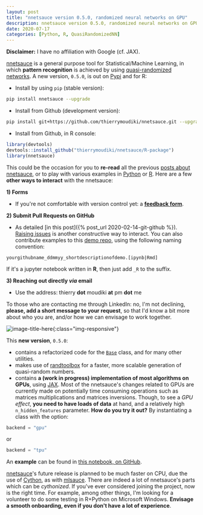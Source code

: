 ```yaml
---
layout: post
title: "nnetsauce version 0.5.0, randomized neural networks on GPU"
description: nnetsauce version 0.5.0, randomized neural networks on GPU.
date: 2020-07-17
categories: [Python, R, QuasiRandomizedNN]
---
```


**Disclaimer:** I have no affiliation with Google (cf. JAX).

[nnetsauce](https://thierrymoudiki.github.io/software/nnetsauce/) is a general purpose tool for Statistical/Machine Learning, in which __pattern recognition__ is achieved by using [quasi-randomized networks](https://www.researchgate.net/project/Quasi-randomized-neural-networks). A new version, `0.5.0`, is out on [Pypi](https://pypi.org/project/nnetsauce/0.5.0/) and for R:

- Install by using `pip` (stable version):

```bash
pip install nnetsauce --upgrade
```

- Install from Github (development version):

```bash
pip install git+https://github.com/thierrymoudiki/nnetsauce.git --upgrade
```

- Install from Github, in R console:

```r
library(devtools)
devtools::install_github("thierrymoudiki/nnetsauce/R-package")
library(nnetsauce)
```



This could be the occasion for you to __re-read__ all the previous [posts about nnetsauce](https://thierrymoudiki.github.io/blog/#QuasiRandomizedNN), or to play with various examples in [Python](https://github.com/thierrymoudiki/nnetsauce/tree/master/examples) or [R](https://github.com/thierrymoudiki/nnetsauce/blob/master/nnetsauce/demo). Here are a few __other ways to interact__ with the nnetsauce: 

__1) Forms__

- If you're not comfortable with version control yet: a [__feedback form__](https://forms.gle/HQVbrUsvZE7o8xco8).

__2) Submit Pull Requests on GitHub__

- As detailed [in this post]({% post_url 2020-02-14-git-github %}). [Raising issues](https://guides.github.com/features/issues/) is another constructive way to interact. You can also contribute examples to this [demo repo](https://github.com/thierrymoudiki/nnetsauce/blob/master/nnetsauce/demo), using the following naming convention: 

`yourgithubname_ddmmyy_shortdescriptionofdemo.[ipynb|Rmd]`

 If it's a jupyter notebook written in __R__, then just add `_R` to the suffix. 

__3) Reaching out directly _via_ email__

- Use the address: thierry __dot__ moudiki __at__ pm __dot__ me

To those who are contacting me through LinkedIn: no, I'm not declining, __please, add a short message to your request__, so that I'd know a bit more about who you are, and/or how we can envisage to work together. 

![image-title-here]({{base}}/images/2020-07-17/2020-07-17-image1.png){:class="img-responsive"}

This **new version**, `0.5.0`:
- contains a refactorized code for the [`Base`](https://github.com/thierrymoudiki/nnetsauce/nnetsauce/base/base.py) class, and for many other utilities.
- makes use of [randtoolbox](https://cran.r-project.org/web/packages/randtoolbox/index.html) for a faster, more scalable generation of quasi-random numbers.
- contains __a (work in progress) implementation of most algorithms on GPUs__, using [JAX](https://github.com/google/jax). Most of the nnetsauce's changes related to GPUs are currently made on potentially time consuming operations such as matrices multiplications and matrices inversions. Though, to see a _GPU effect_, __you need to have loads of data__ at hand, and a relatively high `n_hidden_features` parameter. __How do you try it out?__ By instantiating a class with the option:

```python
backend = "gpu"
```

or

```python
backend = "tpu"
```

An __example__ can be found in [this notebook, on GitHub](https://github.com/thierrymoudiki/nnetsauce/blob/master/nnetsauce/demo/thierrymoudiki_170720_nnetsauce_gpu.ipynb). 

[nnetsauce](https://github.com/thierrymoudiki/nnetsauce)'s future release is planned to be much faster on CPU, due the use of [Cython](https://cython.org/), as with [mlsauce](https://github.com/thierrymoudiki/mlsauce). There are indeed a lot of nnetsauce's parts which can be *cythonized*. If you've ever considered joining the project, now is the right time. For example, among other things, I'm looking for a volunteer to do some testing in R+Python on Microsoft Windows. __Envisage a smooth onboarding, even if you don't have a lot of experience__.